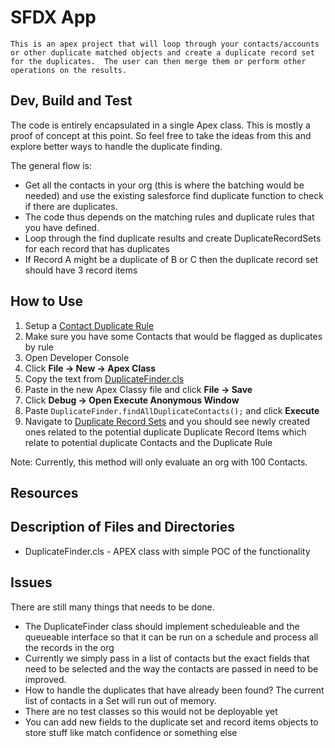 # SFDX  App
    This is an apex project that will loop through your contacts/accounts or other duplicate matched objects and create a duplicate record set for the duplicates.  The user can then merge them or perform other operations on the results.
## Dev, Build and Test

The code is entirely encapsulated in a single Apex class.  This is mostly a proof of concept at this point.  So feel free to take the ideas from this and explore better ways to handle the duplicate finding.

The general flow is:
* Get all the contacts in your org (this is where the batching would be needed) and use the existing salesforce find duplicate function to check if there are duplicates.  
* The code thus depends on the matching rules and duplicate rules that you have defined.
* Loop through the find duplicate results and create DuplicateRecordSets for each record that has duplicates
* If Record A might be a duplicate of B or C then the duplicate record set should have 3 record items

## How to Use
1. Setup a [Contact Duplicate Rule](https://help.salesforce.com/articleView?id=duplicate_rules_map_of_reference.htm&type=5)
2. Make sure you have some Contacts that would be flagged as duplicates by rule
3. Open Developer Console
4. Click **File -> New -> Apex Class**
5. Copy the text from [DuplicateFinder.cls](FindDuplicates/src/force-app/main/default/apex/DuplicateFinder.cls)
6. Paste in the new Apex Classy file and click **File -> Save**
7. Click **Debug -> Open Execute Anonymous Window**
8. Paste `DuplicateFinder.findAllDuplicateContacts();` and click **Execute**
9. Navigate to [Duplicate Record Sets](https://help.salesforce.com/articleView?id=duplicate_management_duplicate_record_sets.htm&type=5) and you should see newly created ones related to the potential duplicate Duplicate Record Items which relate to potential duplicate Contacts and the Duplicate Rule

Note: Currently, this method will only evaluate an org with 100 Contacts.

## Resources


## Description of Files and Directories
- DuplicateFinder.cls - APEX class with simple POC of the functionality


## Issues
There are still many things that needs to be done.
- The DuplicateFinder class should implement scheduleable and the queueable interface so that it can be run on a schedule
and process all the records in the org
- Currently we simply pass in a list of contacts but the exact fields that need to be selected and the way the contacts are 
passed in need to be improved.
- How to handle the duplicates that have already been found?  The current list of contacts in a Set will run out of memory.
- There are no test classes so this would not be deployable yet
- You can add new fields to the duplicate set and record items objects to store stuff like match confidence or something else


